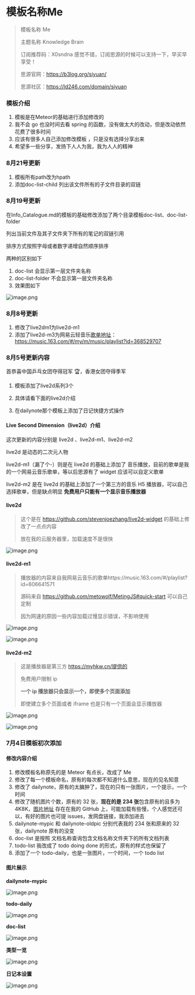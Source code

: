 # 模板名称Me

>模板名称 Me
>
>主题名称 Knowledge Brain
>
>订阅推荐码：X0sndna 感觉不错，订阅思源的时候可以支持一下，早买早享受！
>
>思源官网：https://b3log.org/siyuan/
>
>思源社区：https://ld246.com/domain/siyuan

### 模板介绍

1. 模板是在Meteor的基础进行添加修改的
2. 我不会 go 也没时间去看 spring 的函数，没有做太大的改动，但是改动依然花费了很多时间
3. 应该有很多人自己添加修改模板 ，只是没有选择分享出来
4. 希望多一些分享，发扬下人人为我，我为人人的精神

### 8月21号更新

1. 模板所有path改为hpath
2. 添加doc-list-child 列出该文件所有的子文件目录的双链

### 8月19号更新

在Info_Catalogue.md的模板的基础修改添加了两个目录模板doc-list、doc-list-folder

列出当前文件及其子文件夹下所有的笔记的双链引用

排序方式按照字母或者数字递增自然顺序排序

两种的区别如下

1. doc-list 会显示第一层文件夹名称
2. doc-list-folder 不会显示第一层文件夹名称
3. 效果图如下

![image.png](https://b3logfile.com/siyuan/1619927307428/assets/image-20210819213503-yduakq8.png)

### 8月8号更新

1. 修改了live2dm1为live2d-m1
2. 添加了live2d-m3为网易云轻音乐[歌单地址](https://music.163.com/#/my/m/music/playlist?id=368529707)：https://music.163.com/#/my/m/music/playlist?id=368529707

### 8月5号更新内容

首恭喜中国乒乓女团夺得冠军 🏆，香港女团夺得季军

1. 模板添加了live2d系列3个

2. 具体请看下面的live2d介绍

3. 在dailynote那个模板上添加了日记快捷方式操作

#### Live Second Dimension（live2d）介绍

这次更新的内容分别是 live2d 、live2d-m1、live2d-m2

live2d 是动态的二次元人物

live2d-m1（漏了个-）则是在 live2d 的基础上添加了 音乐播放，目前的歌单是我的一个网易云音乐歌单，等以后思源有了 widget 应该可以自定义歌单

live2d-m2 是在 live2d 的基础上添加了一个第三方的音乐 H5 播放器，可以自己选择歌单，但是缺点明显 **免费用户只能有一个显示音乐播放器**

#### live2d

> 这个是在 https://github.com/stevenjoezhang/live2d-widget 的基础上修改了一点点内容
>
> 放在我的云服务器里，加载速度不是很快
>

![image.png](https://b3logfile.com/siyuan/1619927307428/assets/image-20210805173138-eprrbki.png)

#### live2d-m1

> 播放器的内容来自我网易云音乐的歌单https://music.163.com/#/playlist?id=606641571
>
> 源码来自 https://github.com/metowolf/MetingJS#quick-start 可以自己定制
>
> 因为网速的原因一些内容加载过慢显示错误，不影响使用
>

![image.png](https://b3logfile.com/siyuan/1619927307428/assets/image-20210805173051-a410zqe.png)

![image.png](https://b3logfile.com/siyuan/1619927307428/assets/image-20210805173106-3ssmv1x.png)

#### live2d-m2

> 这是播放器是第三方 https://myhkw.cn/提供的
>
> 免费用户限制 ip
>
> **一个 ip 播放器只会显示一个，即使多个页面添加**
>
> 即使建立多个页面或者 iframe 也是只有一个页面会显示播放器
>

![image.png](https://b3logfile.com/siyuan/1619927307428/assets/image-20210805173347-wh6s940.png)

![image.png](https://b3logfile.com/siyuan/1619927307428/assets/image-20210805173255-bymh0jk.png)

### 7月4日模板初次添加

#### 修改内容介绍

1. 修改模板名称原先的是 Meteor 有点长，改成了 Me
2. 修改了每一个模板命名，原有的每次都不知道什么意思，现在的见名知意
3. 修改了 dailynote，原有的太臃肿了，现在的只有一张图片，一个提示，一个时间
4. 修改了随机图片个数，原有的 32 张，**现在的是 234 张**包含原有的且多为 4K8K，[图片地址](https://github.com/LaneDu/SiYuan/tree/main/pic) 存在在我的 GitHub 上，可能加载有些慢，个人感觉还可以，有好的图片也可提 issues，发网盘链接，我添加进去
5. dailynote-mypic 和 dailynote-oldpic 分别代表我的 234 张和原来的 32 张，dailynote 原有的没变
6. doc-list 是按照 文档名称查询包含文档名称文件夹下的所有文档列表
7. todo-list 我改成了 todo doing done 的形式，原有的样式也保留了
8. 添加了一个 todo-daily，也是一张图片，一个时间，一个 todo list

#### 图片展示

**dailynote-mypic**

![image.png](https://b3logfile.com/siyuan/1619927307428/assets/image-20210706110408-ohn80ml.png)

**todo-daily**

![image.png](https://b3logfile.com/siyuan/1619927307428/assets/image-20210706110520-qnwa9mr.png)

**doc-list**

![image.png](https://b3logfile.com/siyuan/1619927307428/assets/image-20210706110721-vvfizzt.png)

**类型一览**

![image.png](https://b3logfile.com/siyuan/1619927307428/assets/image-20210706110239-3m2oj0d.png)

**日记本设置**

![image.png](https://b3logfile.com/siyuan/1619927307428/assets/image-20210706111135-lt1nmvb.png)



